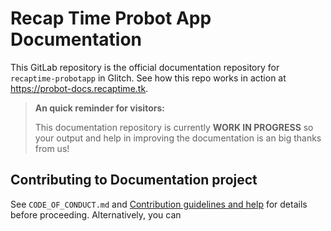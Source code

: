 # Recap Time Probot App Documentation

This GitLab repository is the official documentation repository for `recaptime-probotapp` in Glitch. See how this
repo works in action at <https://probot-docs.recaptime.tk>.

> **An quick reminder for visitors:**
>
> This documentation repository is currently **WORK IN PROGRESS** so your output and help in improving the documentation
is an big thanks from us!

## Contributing to Documentation project

See `CODE_OF_CONDUCT.md` and [Contribution guidelines and help](https://probot-docs.recaptime.tk/help/contributon) for details before proceeding. Alternatively, you can